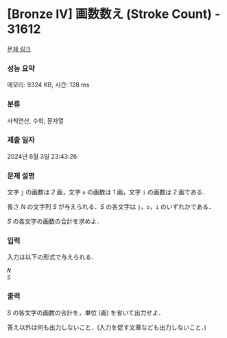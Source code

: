 # [Bronze IV] 画数数え (Stroke Count) - 31612 

[문제 링크](https://www.acmicpc.net/problem/31612) 

### 성능 요약

메모리: 9324 KB, 시간: 128 ms

### 분류

사칙연산, 수학, 문자열

### 제출 일자

2024년 6월 3일 23:43:26

### 문제 설명

<p>文字 <code>j</code> の画数は <var>2</var> 画，文字 <code>o</code> の画数は <var>1</var> 画，文字 <code>i</code> の画数は <var>2</var> 画である．</p>

<p>長さ <var>N</var> の文字列 <var>S</var> が与えられる．<var>S</var> の各文字は <code>j</code>，<code>o</code>，<code>i</code> のいずれかである．</p>

<p><var>S</var> の各文字の画数の合計を求めよ．</p>

### 입력 

 <p>入力は以下の形式で与えられる．</p>

<pre><var>N</var>
<var>S</var></pre>

### 출력 

 <p><var>S</var> の各文字の画数の合計を，単位 (画) を省いて出力せよ．</p>

<p>答え以外は何も出力しないこと．(入力を促す文章なども出力しないこと．)</p>

